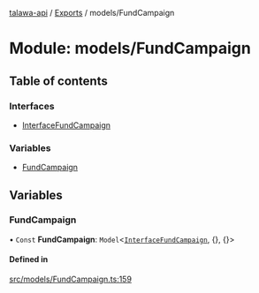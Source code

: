 [talawa-api](../README.md) / [Exports](../modules.md) / models/FundCampaign

# Module: models/FundCampaign

## Table of contents

### Interfaces

- [InterfaceFundCampaign](../interfaces/models_FundCampaign.InterfaceFundCampaign.md)

### Variables

- [FundCampaign](models_FundCampaign.md#fundcampaign)

## Variables

### FundCampaign

• `Const` **FundCampaign**: `Model`\<[`InterfaceFundCampaign`](../interfaces/models_FundCampaign.InterfaceFundCampaign.md), \{\}, \{\}\>

#### Defined in

[src/models/FundCampaign.ts:159](https://github.com/PalisadoesFoundation/talawa-api/blob/a2b0847/src/models/FundCampaign.ts#L159)
